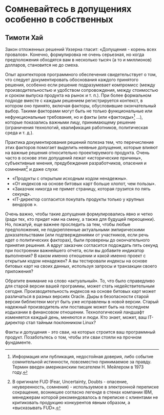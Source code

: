 # Сомневайтесь в допущениях особенно в собственных

## Тимоти Хай

Закон отложенных решений Уэзерна гласит: «Допущения - корень всех
провалов». Конечно, формулировка не очень серьезная, но когда
предположения обходятся вам в несколько тысяч (а то и миллионов) долларов,
становится не до смеха.

Опыт архитекторов программного обеспечения свидетельствует о том, что
следует документировать обоснования каждого принятого решения,
особенно если решение подразумевает компромисс (между производительностью
и удобством сопровождения, между стоимостью и сроком выпуска продукта
на рынок и т. п.). При более формальном подходе вместе с каждым
решением регистрируется контекст, в котором оно принято, включая факторы,
обусловившие окончательный выбор. Такими факторами могут быть не
только функциональные или нефункциональные требования, но и факты
(или «фактоиды»[^1] ...), которые показались важными лицу, принимающему
решение (ограничения технологий, квалификация работников,
политическая среда и т. д.).

Практика документирования решений полезна тем, что перечисление этих
факторов помогает выделить неявные допущения, которые влияют на
важные решения относительно проектируемого продукта. Очень часто в основе
этих допущений лежат «исторические причины», субъективные мнения,
предубеждения разработчиков, опасения и сомнения[^2] и даже слухи:
- «Продукты с открытым исходным кодом ненадежны».
- «От индексов на основе битовых карт больше хлопот, чем пользы».
- «Заказчик никогда не примет страницу, которая грузится по пять
  секунд».
- «IT-директор согласится покупать продукты только у крупных вендоров ».

Очень важно, чтобы такие допущения формулировались явно и четко (ради
тех, кто придет нам на смену, а также для будущей переоценки). Но,
пожалуй, еще важнее проследить за тем, чтобы любые предположения, не
подкрепленные актуальными эмпирическими доказательствами (или
подтверждениями от участников, если речь идет о политических факторах),
были проверены до окончательного принятия решения. А вдруг заказчик
согласится подождать пять секунд при построении важнейшего отчета, если
вы добавите индикатор выполнения? В каком именно отношении и какой
именно проект с открытым кодом ненадежен? А вы тестировали индексы
на основе битовых карт на своих данных, используя запросы и транзакции
своего приложения?

Обратите внимание на слово «актуальный». То, что было справедливо для
старой версии вашей программы, может стать недействительным сегодня.
Производительность индексов на основе битовых карт может различаться
в разных версиях Oracle. Дыры в безопасности старой версии библиотеки
могут быть уже исправлены в новой версии. Старый надежный производитель
или поставщик может быть на последнем издыхании в финансовом
отношении. Технологический ландшафт изменяется каждый день, меняются и
люди. Кто знает, может, ваш IT-директор стал тайным поклонником Linux?

Факты и допущения - это сваи, на которых строится ваш программный
продукт. Позаботьтесь о том, чтобы эти сваи стояли на прочном фундаменте.

[^1]: Информация или публикация, недостойная доверия, либо событие сомнительной
истинности, повсеместно принимаемое за правду. Термин введен американским
писателем Н. Мейлером в 1973 году.

[^2]: В оригинале FUD (Fear, Uncertainty, Doubts - опасение, неуверенность,
сомнения) - используемое в электронной переписке сокращение, возникшее согласно
легенде в стенах компании IBM, менеджерам которой рекомендовалось в
переписке с клиентами не критиковать продукцию конкурентов явным образом,
а «высказывать FUD».